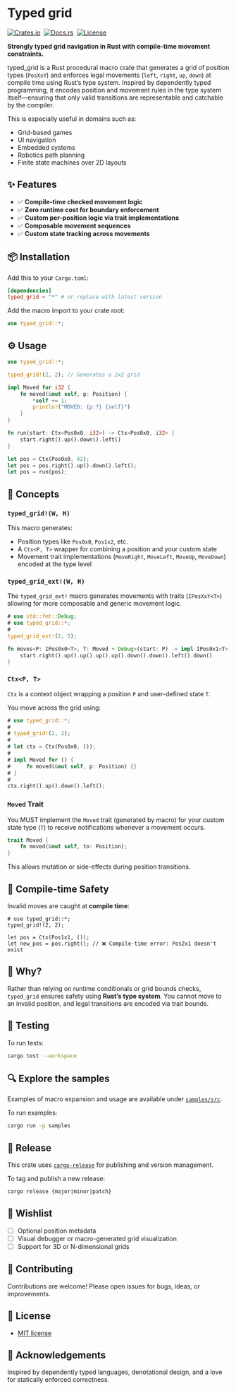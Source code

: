 # Typed grid

[![Crates.io](https://img.shields.io/crates/v/typed_grid)](https://crates.io/crates/typed_grid)&nbsp;
[![Docs.rs](https://img.shields.io/docsrs/typed_grid)](https://docs.rs/typed_grid)&nbsp;
[![License](https://img.shields.io/crates/l/typed_grid?t=1)](https://crates.io/crates/typed_grid)&nbsp;

**Strongly typed grid navigation in Rust with compile-time movement constraints.**

typed_grid is a Rust procedural macro crate that generates a grid of position types (`PosXxY`) and enforces legal movements (`left`, `right`, `up`, `down`) at compile time using Rust’s type system. Inspired by dependently typed programming, it encodes position and movement rules in the type system itself—ensuring that only valid transitions are representable and catchable by the compiler.

This is especially useful in domains such as:

* Grid-based games
* UI navigation
* Embedded systems
* Robotics path planning
* Finite state machines over 2D layouts

## ✨ Features

* ✅ **Compile-time checked movement logic**
* ✅ **Zero runtime cost for boundary enforcement**
* ✅ **Custom per-position logic via trait implementations**
* ✅ **Composable movement sequences**
* ✅ **Custom state tracking across movements**

## 📦 Installation

Add this to your `Cargo.toml`:

```toml
[dependencies]
typed_grid = "*" # or replace with latest version
```

Add the macro import to your crate root:

```rust
use typed_grid::*;
```

## ⚙️ Usage

```rust
use typed_grid::*;

typed_grid!(2, 2); // Generates a 2x2 grid

impl Moved for i32 {
    fn moved(&mut self, p: Position) {
        *self += 1;
        println!("MOVED: {p:?} {self}")
    }
}

fn run(start: Ctx<Pos0x0, i32>) -> Ctx<Pos0x0, i32> {
    start.right().up().down().left()
}

let pos = Ctx(Pos0x0, 42);
let pos = pos.right().up().down().left();
let pos = run(pos);
```

## 🧠 Concepts

### `typed_grid!(W, H)`

This macro generates:

* Position types like `Pos0x0`, `Pos1x2`, etc.
* A `Ctx<P, T>` wrapper for combining a position and your custom state
* Movement trait implementations (`MoveRight`, `MoveLeft`, `MoveUp`, `MoveDown`) encoded at the type level

### `typed_grid_ext!(W, H)`

The `typed_grid_ext!` macro generates movements with traits (`IPosXxY<T>`) allowing for more composable and generic movement logic. 

```rust
# use std::fmt::Debug;
# use typed_grid::*;
#
typed_grid_ext!(2, 5);

fn moves<P: IPos0x0<T>, T: Moved + Debug>(start: P) -> impl IPos0x1<T> {
    start.right().up().up().up().up().down().down().left().down()
}
```

### `Ctx<P, T>`

`Ctx` is a context object wrapping a position `P` and user-defined state `T`.

You move across the grid using:

```rust
# use typed_grid::*;
#
# typed_grid!(2, 2);
#
# let ctx = Ctx(Pos0x0, ());
#
# impl Moved for () {
#     fn moved(&mut self, p: Position) {}
# }
#
ctx.right().up().down().left();
```

### `Moved` Trait

You MUST implement the `Moved` trait (generated by macro) for your custom state type (`T`) to receive notifications whenever a movement occurs.

```rs
trait Moved {
    fn moved(&mut self, to: Position);
}
```

This allows mutation or side-effects during position transitions.

## 📐 Compile-time Safety

Invalid moves are caught at **compile time**:

```rust,compile_fail
# use typed_grid::*;
typed_grid!(2, 2);

let pos = Ctx(Pos1x1, ());
let new_pos = pos.right(); // ❌ Compile-time error: Pos2x1 doesn't exist
```

## 📌 Why?

Rather than relying on runtime conditionals or grid bounds checks, `typed_grid` ensures safety using **Rust’s type system**. You cannot move to an invalid position, and legal transitions are encoded via trait bounds.

## 🧪 Testing

To run tests:

```bash
cargo test --workspace
```

## 🔍 Explore the samples

Examples of macro expansion and usage are available under [`samples/src`](https://github.com/tgrospic/typed-grid-rs/blob/master/samples/src).

To run examples:

```bash
cargo run -p samples
```

## 🚀 Release

This crate uses [`cargo-release`](https://github.com/crate-ci/cargo-release) for publishing and version management.

To tag and publish a new release:

```bash
cargo release {major|minor|patch}
```

## 🔮 Wishlist

* [ ] Optional position metadata
* [ ] Visual debugger or macro-generated grid visualization
* [ ] Support for 3D or N-dimensional grids

## 💬 Contributing

Contributions are welcome! Please open issues for bugs, ideas, or improvements.

## 📄 License

* [MIT license](https://github.com/tgrospic/typed-grid-rs/blob/master/LICENSE)

## 👋 Acknowledgements

Inspired by dependently typed languages, denotational design, and a love for statically enforced correctness.
